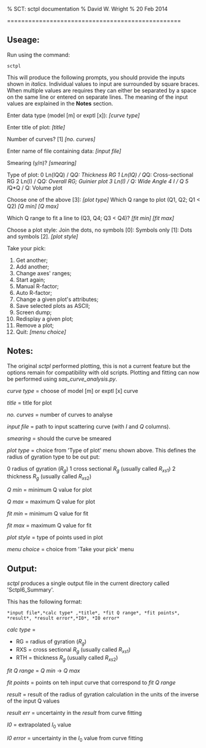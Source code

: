 % SCT: sctpl documentation
% David W. Wright
% 20 Feb 2014

=================================================

Useage:
-------

Run using the command:

~~~~~~~
sctpl
~~~~~~~

This will produce the following prompts, you should provide the inputs shown in 
*italics*.
Individual values to input are surrounded by square braces. 
When multiple values are requires they can either be separated by a space on 
the same line or entered on separate lines.
The meaning of the input values are explained in the **Notes** section.

Enter data type (model [m] or exptl [x]): *[curve type]*

Enter title of plot: *[title]*

Number of curves? [1] *[no. curves]*

Enter name of file containing data: *[input file]*

Smearing (y/n)? *[smearing]*

Type of plot:
 0 Ln(IQQ) / Q*Q: Thickness RG
 1 Ln(IQ) / Q*Q: Cross-sectional RG
 2 Ln(I) / Q*Q: Overall RG; Guinier plot
 3 Ln(I) / Q: Wide Angle
 4 I / Q
 5 I*Q*Q / Q: Volume plot

Choose one of the above [3]: *[plot type]*
Which Q range to plot (Q1, Q2; Q1 < Q2) *[Q min]* *[Q max]*

Which Q range to fit a line to (Q3, Q4; Q3 < Q4)? *[fit min]* *[fit max]*

Choose a plot style:
Join the dots, no symbols [0]: Symbols only [1]: Dots and symbols [2]. *[plot style]*

Take your pick:
1) Get another;
2) Add another;
3) Change axes' ranges;
4) Start again;
5) Manual R-factor;
6) Auto R-factor;
7) Change a given plot's attributes;
8) Save selected plots as ASCII;
9) Screen dump;
10) Redisplay a given plot;
11) Remove a plot;
12) Quit:
*[menu choice]*

Notes:
------

The original *sctpl* performed plotting, this is not a current feature but the 
options remain for compatibility with old scripts.
Plotting and fitting can now be performed using *sas_curve_analysis.py*.

*curve type* = choose of model [m] or exptl [x] curve

*title* = title for plot

*no. curves* = number of curves to analyse

*input file* = path to input scattering curve (with $I$ and $Q$ columns).

*smearing* = should the curve be smeared

*plot type* = choice from 'Type of plot' menu shown above.
This defines the radius of gyration type to be out put:

0 radius of gyration ($R_{g}$)
1 cross sectional $R_{g}$ (usually called $R_{xs1}$)
2 thickness $R_{g}$ (usually called $R_{xs2}$)

*Q min* = minimum Q value for plot

*Q max* = maximum Q value for plot

*fit min* = minimum Q value for fit

*fit max* = maximum Q value for fit

*plot style* = type of points used in plot

*menu choice* = choice from 'Take your pick' menu

Output:
-------

*sctpl* produces a single output file in the current directory called 
'Sctpl6_Summary'.

This has the following format:

~~~~~~
*input file*,*calc type* ,*title*, *fit Q range*, *fit points*, *result*, *result error*,*I0*, *I0 error*
~~~~~~

*calc type* =
+ RG = radius of gyration ($R_{g}$)
+ RXS = cross sectional $R_{g}$ (usually called $R_{xs1}$)
+ RTH = thickness $R_{g}$ (usually called $R_{xs2}$)

*fit Q range* = *Q min* -> *Q max*

*fit points* = points on teh input curve that correspond to *fit Q range*

*result* = result of the radius of gyration calculation in the units of the inverse of the input Q values

*result err* = uncertainty in the *result* from curve fitting

*I0* = extrapolated $I_{0}$ value

*I0 error* = uncertainty in the $I_{0}$ value from curve fitting

